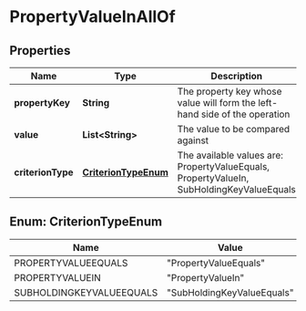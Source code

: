 

# PropertyValueInAllOf


## Properties

Name | Type | Description | Notes
------------ | ------------- | ------------- | -------------
**propertyKey** | **String** | The property key whose value will form the left-hand side of the operation | 
**value** | **List&lt;String&gt;** | The value to be compared against | 
**criterionType** | [**CriterionTypeEnum**](#CriterionTypeEnum) | The available values are: PropertyValueEquals, PropertyValueIn, SubHoldingKeyValueEquals | 



## Enum: CriterionTypeEnum

Name | Value
---- | -----
PROPERTYVALUEEQUALS | &quot;PropertyValueEquals&quot;
PROPERTYVALUEIN | &quot;PropertyValueIn&quot;
SUBHOLDINGKEYVALUEEQUALS | &quot;SubHoldingKeyValueEquals&quot;



